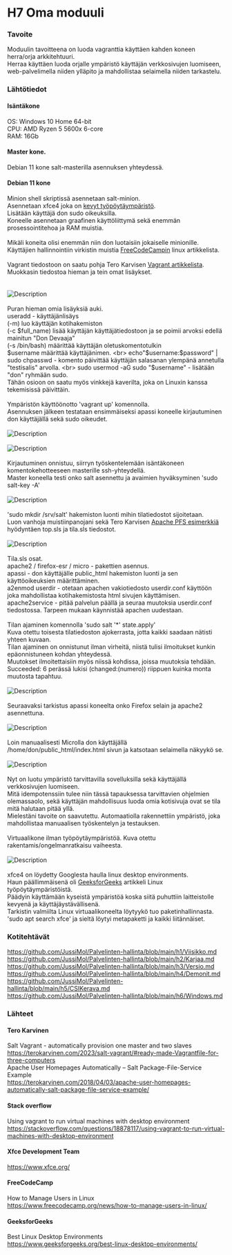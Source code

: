 # H7 Oma moduuli
### Tavoite
Moduulin tavoitteena on luoda vagranttia käyttäen kahden koneen herra/orja arkkitehtuuri.<br>
Herraa käyttäen luoda orjalle ympäristö käyttäjän verkkosivujen luomiseen, web-palvelimella niiden ylläpito ja mahdollistaa selaimella niiden tarkastelu.<br>
### Lähtötiedot
#### Isäntäkone
OS: Windows 10 Home 64-bit<br>
CPU: AMD Ryzen 5 5600x 6-core<br>
RAM: 16Gb<br>
#### Master kone. <br>
Debian 11 kone salt-masterilla asennuksen yhteydessä.<br>
#### Debian 11 kone <br>
Minion shell skriptissä asennetaan salt-minion.<br>
Asennetaan xfce4 joka on <a href="https://www.xfce.org/">kevyt työpöytäympäristö</a>. <br>
Lisätään käyttäjä don sudo oikeuksilla. <br>
Koneelle asennetaan graafinen käyttöliittymä sekä enemmän prosessointitehoa ja RAM muistia. <br>
<br>
Mikäli koneita olisi enemmän niin don luotaisiin jokaiselle minionille. <br>
Käyttäjien hallinnointiin virkistin muistia <a href="https://www.freecodecamp.org/news/how-to-manage-users-in-linux">FreeCodeCampin</a> linux artikkelista. <br>
<br>
Vagrant tiedostoon on saatu pohja Tero Karvisen <a href="https://terokarvinen.com/2023/salt-vagrant/#ready-made-Vagrantfile-for-three-computers">Vagrant artikkelista</a>. Muokkasin tiedostoa hieman ja tein omat lisäykset. <br>
<br>
<br>
![Description](vagrant3.png)
<br> 
<br>
Puran hieman omia lisäyksiä auki. <br>
 useradd - käyttäjänlisäys<br>
 (-m) luo käyttäjän kotihakemiston<br>
 (-c $full_name) lisää käyttäjän käyttäjätiedostoon ja se poimii arvoksi edellä mainitun "Don Devaaja"<br>
 (-s /bin/bash) määrittää käyttäjän oletuskomentotulkin<br>
 $username määrittää käyttäjänimen. <br>
 echo"$username:$password" | sudo chpasswd - komento päivittää käyttäjän salasanan ylempänä annetulla "testisalis" arvolla. <br>
 sudo usermod -aG sudo "$username" - lisätään "don" ryhmään sudo. <br>
 Tähän osioon on saatu myös vinkkejä kaverilta, joka on Linuxin kanssa tekemisissä päivittäin. <br>
 <br>
Ympäristön käyttöönotto 'vagrant up' komennolla. <br>
Asennuksen jälkeen testataan ensimmäiseksi apassi koneelle kirjautuminen don käyttäjällä sekä sudo oikeudet. <br>
<br>
![Description](don.png)
<br>
<br>
![Description](sudo.png)
<br>
<br>
Kirjautuminen onnistuu, siirryn työskentelemään isäntäkoneen komentokehotteeseen masterille ssh-yhteydellä. <br>
Master koneella testi onko salt asennettu ja avaimien hyväksyminen 'sudo salt-key -A'
<br>
<br>
![Description](avain.png)
<br>
<br>
'sudo mkdir /srv/salt' hakemiston luonti mihin tilatiedostot sijoitetaan. <br>
Luon vanhoja muistiinpanojani sekä Tero Karvisen <a href="https://terokarvinen.com/2018/04/03/apache-user-homepages-automatically-salt-package-file-service-example/">Apache PFS esimerkkiä</a> hyödyntäen top.sls ja tila.sls tiedostot. <br>
<br>
![Description](tila2.png)
<br>
<br>
Tila.sls osat. <br>
apache2 / firefox-esr / micro - pakettien asennus. <br>
apassi - don käyttäjälle public_html hakemiston luonti ja sen käyttöoikeuksien määrittäminen. <br>
a2enmod userdir - otetaan apachen vakiotiedosto userdir.conf käyttöön joka mahdollistaa kotihakemistosta html sivujen käyttämisen. <br>
apache2service - pitää palvelun päällä ja seuraa muutoksia userdir.conf tiedostossa. Tarpeen mukaan käynnistää apachen uudestaan. <br>
<br>
Tilan ajaminen komennolla 'sudo salt '*' state.apply'<br>
Kuva otettu toisesta tilatiedoston ajokerrasta, jotta kaikki saadaan nätisti yhteen kuvaan.<br> 
Tilan ajaminen on onnistunut ilman virheitä, niistä tulisi ilmoitukset kunkin epäonnistuneen kohdan yhteydessä. <br>
Muutokset ilmoitettaisiin myös niissä kohdissa, joissa muutoksia tehdään. <br>
Succeeded: 6 perässä lukisi (changed:(numero)) riippuen kuinka monta muutosta tapahtuu. <br>
<br>
![Description](ajo2.png)
<br>
<br>
Seuraavaksi tarkistus apassi koneelta onko Firefox selain ja apache2 asennettuna. <br>
<br>
![Description](firefox.png)
<br>
<br>
Loin manuaalisesti Microlla don käyttäjällä /home/don/public_html/index.html sivun ja katsotaan selaimella näkyykö se.<br>
<br>
![Description](testi.png)
<br>
<br>
Nyt on luotu ympäristö tarvittavilla sovelluksilla sekä käyttäjällä verkkosivujen luomiseen. <br>
Mitä idempotenssiin tulee niin tässä tapauksessa tarvittavien ohjelmien olemassaolo, sekä käyttäjän mahdollisuus luoda omia kotisivuja ovat se tila mitä halutaan pitää yllä. <br>
Mielestäni tavoite on saavutettu. Automaatiolla rakennettiin ympäristö, joka mahdollistaa manuaalisen työskentelyn ja testauksen. <br>
<br>
Virtuaalikone ilman työpöytäympäristöä. Kuva otettu rakentamis/ongelmanratkaisu vaiheesta. <br>
<br>
![Description](gui.png)
<br>
<br>
xfce4 on löydetty Googlesta haulla linux desktop environments. <br>
Haun päällimmäisenä oli <a href="https://www.geeksforgeeks.org/best-linux-desktop-environments/">GeeksforGeeks</a> artikkeli Linux työpöytäympäristöistä. <br>
Päädyin käyttämään kyseistä ympäristöä koska siitä puhuttiin laitteistolle kevyenä ja käyttäjäystävällisenä. <br>
Tarkistin valmiilta Linux virtuaalikoneelta löytyykö tuo paketinhallinnasta. <br>
'sudo apt search xfce' ja sieltä löytyi metapaketti ja kaikki liitännäiset. <br>
### Kotitehtävät
https://github.com/JussiMol/Palvelinten-hallinta/blob/main/h1/Viisikko.md <br>
https://github.com/JussiMol/Palvelinten-hallinta/blob/main/h2/Karjaa.md <br>
https://github.com/JussiMol/Palvelinten-hallinta/blob/main/h3/Versio.md <br>
https://github.com/JussiMol/Palvelinten-hallinta/blob/main/h4/Demonit.md <br>
https://github.com/JussiMol/Palvelinten-hallinta/blob/main/h5/CSIKerava.md<br>
https://github.com/JussiMol/Palvelinten-hallinta/blob/main/h6/Windows.md <br>
### Lähteet
#### Tero Karvinen
Salt Vagrant - automatically provision one master and two slaves <br>
https://terokarvinen.com/2023/salt-vagrant/#ready-made-Vagrantfile-for-three-computers <br>
Apache User Homepages Automatically – Salt Package-File-Service Example <br>
https://terokarvinen.com/2018/04/03/apache-user-homepages-automatically-salt-package-file-service-example/ <br>
#### Stack overflow
Using vagrant to run virtual machines with desktop environment<br>
https://stackoverflow.com/questions/18878117/using-vagrant-to-run-virtual-machines-with-desktop-environment <br>
#### Xfce Development Team
https://www.xfce.org/
#### FreeCodeCamp
How to Manage Users in Linux<br>
https://www.freecodecamp.org/news/how-to-manage-users-in-linux/<br>
#### GeeksforGeeks
Best Linux Desktop Environments <br>
https://www.geeksforgeeks.org/best-linux-desktop-environments/<br>
